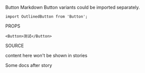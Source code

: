 Button Markdown
Button variants could be imported separately.

```
import OutlinedButton from 'Button';
```

PROPS

<!-- STORY -->

```
<Button>测试</Button>
```

SOURCE

<!-- STORY HIDE START -->

content here won't be shown in stories

<!-- STORY HIDE END -->

Some docs after story
